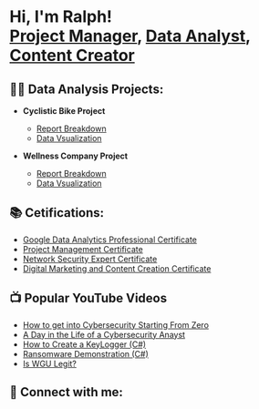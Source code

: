 <h1>Hi, I'm Ralph! <br/><a href="https://github.com/Samuel-Anthony15/SamuelAnthony.github-io">Project Manager</a>, <a href="http://www.linkedin.com/in/raphael-omonzokpia">Data Analyst</a>, <a href="https://twitter.com/OmonzokpiaR">Content Creator</a></h1>

<h2>👨‍💻 Data Analysis Projects:</h2>

- <b>Cyclistic Bike Project</b>
  - [Report Breakdown](https://github.com/Samuel-Anthony15/SamuelAnthony.github-io/blob/main/CASE%20STUDY%20DOCUMENTATION.docx)
  - [Data Vsualization](https://github.com/joshmadakor1/Algorithms-Practice)

- <b>Wellness Company Project</b>
  - [Report Breakdown](https://github.com/joshmadakor1/Algorithms-Practice)
  - [Data Vsualization](https://github.com/joshmadakor1/Algorithms-Practice)

<h2>📚 Cetifications: </h2>

- [Google Data Analytics Professional Certificate](https://www.youtube.com/watch?v=a83ASGn_V_s)
- [Project Management Certificate](https://www.youtube.com/watch?v=uHy3oM7NnoU)
- [Network Security Expert Certificate](https://www.youtube.com/watch?v=N-L9hklSlNk)
- [Digital Marketing and Content Creation Certificate](https://www.youtube.com/watch?v=OfvdQeh79s0)


<h2>📺 Popular YouTube Videos</h2>

- [How to get into Cybersecurity Starting From Zero](https://www.youtube.com/watch?v=a83ASGn_V_s)
- [A Day in the Life of a Cybersecurity Anayst](https://www.youtube.com/watch?v=uHy3oM7NnoU)
- [How to Create a KeyLogger (C#)](https://www.youtube.com/watch?v=N-L9hklSlNk)
- [Ransomware Demonstration (C#)](https://www.youtube.com/watch?v=OfvdQeh79s0)
- [Is WGU Legit?](https://www.youtube.com/watch?v=E2MwRWxDBkA)

<h2> 🤳 Connect with me:</h2>

[twitter]: https://twitter.com/OmonzokpiaR
[youtube]: https://www.youtube.com/c/joshmadakor
[instagram]: https://www.instagram.com/leahpar_15/
[linkedin]: http://www.linkedin.com/in/raphael-omonzokpia



